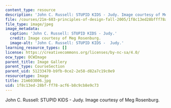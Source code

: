 ```yaml
---
content_type: resource
description: 'John C. Russell: STUPID KIDS - Judy. Image courtesy of Meg Rosenburg.'
file: /courses/21m-603-principles-of-design-fall-2005/1f8c13ed28bfff78acf6b8c9cb8e9c73_21m603006.jpg
file_type: image/jpeg
image_metadata:
  caption: 'John C. Russell: STUPID KIDS - Judy.'
  credit: Image courtesy of Meg Rosenburg.
  image-alt: 'John C. Russell: STUPID KIDS -  Judy.'
learning_resource_types: []
license: https://creativecommons.org/licenses/by-nc-sa/4.0/
ocw_type: OCWImage
parent_title: Image Gallery
parent_type: CourseSection
parent_uid: 51233470-b9fb-0ce2-2e58-d82a7c19c0e9
resourcetype: Image
title: 21m603006.jpg
uid: 1f8c13ed-28bf-ff78-acf6-b8c9cb8e9c73
---
```

John C. Russell: STUPID KIDS - Judy. Image courtesy of Meg Rosenburg.
